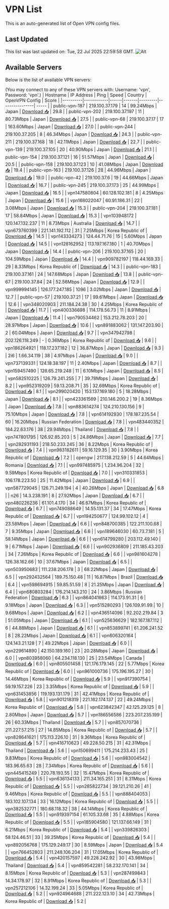 # VPN List

This is an auto-generated list of Open VPN config files.

## Last Updated

This list was last updated on: Tue, 22 Jul 2025 22:59:58 GMT.
![Alt](https://repobeats.axiom.co/api/embed/186b98318ef1479477931607c1ad7d823f12451f.svg "Repobeats analytics image")

## Available Servers

Below is the list of available VPN servers:

(You may connect to any of these VPN servers with: Username: 'vpn', Password: 'vpn'.)
| Hostname | IP Address | Ping | Speed | Country | OpenVPN Config | Score |
|----------|------------|------|-------|---------|----------------| ----- |
| public-vpn-187 | 219.100.37.179 | 14 | 99.24Mbps | Japan | [Download 📥](./configs/server_0_JP.ovpn) | 29.8 |
| public-vpn-202 | 219.100.37.197 | 11 | 80.73Mbps | Japan | [Download 📥](./configs/server_1_JP.ovpn) | 27.5 |
| public-vpn-68 | 219.100.37.17 | 17 | 163.60Mbps | Japan | [Download 📥](./configs/server_2_JP.ovpn) | 27.0 |
| public-vpn-244 | 219.100.37.205 | 8 | 46.34Mbps | Japan | [Download 📥](./configs/server_3_JP.ovpn) | 24.3 |
| public-vpn-211 | 219.100.37.168 | 18 | 42.11Mbps | Japan | [Download 📥](./configs/server_4_JP.ovpn) | 22.7 |
| public-vpn-139 | 219.100.37.105 | 20 | 40.90Mbps | Japan | [Download 📥](./configs/server_5_JP.ovpn) | 21.1 |
| public-vpn-154 | 219.100.37.121 | 16 | 51.57Mbps | Japan | [Download 📥](./configs/server_6_JP.ovpn) | 20.5 |
| public-vpn-158 | 219.100.37.123 | 10 | 41.08Mbps | Japan | [Download 📥](./configs/server_7_JP.ovpn) | 19.4 |
| public-vpn-163 | 219.100.37.126 | 28 | 44.96Mbps | Japan | [Download 📥](./configs/server_8_JP.ovpn) | 19.0 |
| public-vpn-42 | 219.100.37.6 | 19 | 44.66Mbps | Japan | [Download 📥](./configs/server_9_JP.ovpn) | 16.7 |
| public-vpn-245 | 219.100.37.173 | 25 | 44.99Mbps | Japan | [Download 📥](./configs/server_10_JP.ovpn) | 16.5 |
| vpn147580804 | 60.128.102.181 | 8 | 4.25Mbps | Japan | [Download 📥](./configs/server_11_JP.ovpn) | 15.6 |
| vpn168022047 | 60.91.186.31 | 22 | 3.08Mbps | Japan | [Download 📥](./configs/server_12_JP.ovpn) | 15.3 |
| public-vpn-204 | 219.100.37.181 | 17 | 58.84Mbps | Japan | [Download 📥](./configs/server_13_JP.ovpn) | 15.3 |
| vpn103948172 | 120.147.132.237 | 11 | 8.73Mbps | Australia | [Download 📥](./configs/server_14_AU.ovpn) | 14.7 |
| vpn673760399 | 221.141.192.112 | 31 | 7.25Mbps | Korea Republic of | [Download 📥](./configs/server_15_KR.ovpn) | 14.5 |
| vpn143334273 | 124.44.71.76 | 15 | 5.60Mbps | Japan | [Download 📥](./configs/server_16_JP.ovpn) | 14.5 |
| vpn128162952 | 113.197.167.180 | 1 | 40.70Mbps | Japan | [Download 📥](./configs/server_17_JP.ovpn) | 14.4 |
| public-vpn-206 | 219.100.37.165 | 20 | 104.59Mbps | Japan | [Download 📥](./configs/server_18_JP.ovpn) | 14.4 |
| vpn909782197 | 118.44.169.33 | 29 | 8.33Mbps | Korea Republic of | [Download 📥](./configs/server_19_KR.ovpn) | 14.3 |
| public-vpn-183 | 219.100.37.161 | 24 | 147.68Mbps | Japan | [Download 📥](./configs/server_20_JP.ovpn) | 13.8 |
| public-vpn-67 | 219.100.37.84 | 24 | 52.56Mbps | Japan | [Download 📥](./configs/server_21_JP.ovpn) | 12.9 |
| vpn999994145 | 126.177.247.185 | 1096 | 3.02Mbps | Japan | [Download 📥](./configs/server_22_JP.ovpn) | 12.7 |
| public-vpn-57 | 219.100.37.21 | 17 | 99.61Mbps | Japan | [Download 📥](./configs/server_23_JP.ovpn) | 12.6 |
| vpn348020903 | 211.184.24.38 | 30 | 4.25Mbps | Korea Republic of | [Download 📥](./configs/server_24_KR.ovpn) | 11.7 |
| vpn400336698 | 114.178.56.73 | 11 | 8.91Mbps | Japan | [Download 📥](./configs/server_25_JP.ovpn) | 11.4 |
| vpn790534462 | 153.212.78.203 | 20 | 28.97Mbps | Japan | [Download 📥](./configs/server_26_JP.ovpn) | 10.6 |
| vpn891883062 | 131.147.203.90 | 2 | 60.04Mbps | Japan | [Download 📥](./configs/server_27_JP.ovpn) | 9.7 |
| vpn347942798 | 202.126.118.249 | - | 0.36Mbps | Korea Republic of | [Download 📥](./configs/server_28_KR.ovpn) | 9.6 |
| vpn186264921 | 118.17.237.182 | 12 | 36.87Mbps | Japan | [Download 📥](./configs/server_29_JP.ovpn) | 9.3 |
| 2i6 | 1.66.34.119 | 38 | 4.97Mbps | Japan | [Download 📥](./configs/server_30_JP.ovpn) | 9.0 |
| vpn737139331 | 124.18.38.197 | 11 | 2.40Mbps | Japan | [Download 📥](./configs/server_31_JP.ovpn) | 8.7 |
| vpn159457490 | 126.65.219.248 | 11 | 6.10Mbps | Japan | [Download 📥](./configs/server_32_JP.ovpn) | 8.5 |
| vpn582510225 | 126.79.241.255 | 7 | 39.78Mbps | Japan | [Download 📥](./configs/server_33_JP.ovpn) | 8.2 |
| vpn952319209 | 59.13.208.71 | 35 | 32.69Mbps | Korea Republic of | [Download 📥](./configs/server_34_KR.ovpn) | 8.1 |
| vpn299020420 | 153.137.169.180 | 5 | 18.28Mbps | Japan | [Download 📥](./configs/server_35_JP.ovpn) | 8.1 |
| vpn423361569 | 210.146.200.2 | 19 | 8.36Mbps | Japan | [Download 📥](./configs/server_36_JP.ovpn) | 7.8 |
| vpn883614274 | 124.210.130.156 | 9 | 75.10Mbps | Japan | [Download 📥](./configs/server_37_JP.ovpn) | 7.8 |
| vpn614192930 | 178.187.235.54 | 60 | 16.20Mbps | Russian Federation | [Download 📥](./configs/server_38_RU.ovpn) | 7.8 |
| vpn483440352 | 184.22.63.176 | 38 | 29.94Mbps | Thailand | [Download 📥](./configs/server_39_TH.ovpn) | 7.8 |
| vpn747801795 | 126.92.85.203 | 5 | 24.86Mbps | Japan | [Download 📥](./configs/server_40_JP.ovpn) | 7.7 |
| vpn282931193 | 218.50.233.245 | 36 | 8.22Mbps | Korea Republic of | [Download 📥](./configs/server_41_KR.ovpn) | 7.4 |
| vpn983182611 | 59.16.129.35 | 30 | 3.90Mbps | Korea Republic of | [Download 📥](./configs/server_42_KR.ovpn) | 7.2 |
| opengw | 217.138.212.59 | 5 | 44.64Mbps | Romania | [Download 📥](./configs/server_43_RO.ovpn) | 7.1 |
| vpn997485975 | 1.234.96.204 | 32 | 9.59Mbps | Korea Republic of | [Download 📥](./configs/server_44_KR.ovpn) | 7.0 |
| vpn310331853 | 106.178.223.50 | 25 | 11.42Mbps | Japan | [Download 📥](./configs/server_45_JP.ovpn) | 6.9 |
| vpn587729045 | 126.71.249.194 | 4 | 40.26Mbps | Japan | [Download 📥](./configs/server_46_JP.ovpn) | 6.8 |
| n26 | 14.3.238.191 | 8 | 27.92Mbps | Japan | [Download 📥](./configs/server_47_JP.ovpn) | 6.7 |
| vpn480226236 | 61.101.4.170 | 34 | 46.67Mbps | Korea Republic of | [Download 📥](./configs/server_48_KR.ovpn) | 6.7 |
| vpn749088649 | 14.55.131.37 | 34 | 17.47Mbps | Korea Republic of | [Download 📥](./configs/server_49_KR.ovpn) | 6.7 |
| vpn194250677 | 124.99.102.12 | 4 | 23.58Mbps | Japan | [Download 📥](./configs/server_50_JP.ovpn) | 6.6 |
| vpn848700385 | 122.211.100.68 | 7 | 9.35Mbps | Japan | [Download 📥](./configs/server_51_JP.ovpn) | 6.6 |
| vpn189646030 | 60.73.7.181 | 5 | 58.14Mbps | Japan | [Download 📥](./configs/server_52_JP.ovpn) | 6.6 |
| vpn614799280 | 203.112.49.140 | 9 | 6.71Mbps | Japan | [Download 📥](./configs/server_53_JP.ovpn) | 6.6 |
| vpn902936809 | 211.185.43.203 | 34 | 7.26Mbps | Korea Republic of | [Download 📥](./configs/server_54_KR.ovpn) | 6.6 |
| vpn981604278 | 126.38.162.66 | 10 | 37.67Mbps | Japan | [Download 📥](./configs/server_55_JP.ovpn) | 6.5 |
| vpn503950683 | 111.238.206.178 | 3 | 68.22Mbps | Japan | [Download 📥](./configs/server_56_JP.ovpn) | 6.5 |
| vpn292432564 | 189.75.150.48 | 11 | 16.87Mbps | Brazil | [Download 📥](./configs/server_57_BR.ovpn) | 6.4 |
| vpn598694915 | 59.85.51.59 | 8 | 21.25Mbps | Japan | [Download 📥](./configs/server_58_JP.ovpn) | 6.4 |
| vpn680803284 | 176.214.143.210 | 24 | 3.86Mbps | Russian Federation | [Download 📥](./configs/server_59_RU.ovpn) | 6.3 |
| vpn864041663 | 114.173.91.31 | 6 | 9.18Mbps | Japan | [Download 📥](./configs/server_60_JP.ovpn) | 6.3 |
| vpn515280293 | 126.109.91.99 | 10 | 9.68Mbps | Japan | [Download 📥](./configs/server_61_JP.ovpn) | 6.2 |
| vpn436514096 | 92.202.219.84 | 3 | 51.05Mbps | Japan | [Download 📥](./configs/server_62_JP.ovpn) | 6.1 |
| vpn525636629 | 182.167.187.112 | 6 | 44.88Mbps | Japan | [Download 📥](./configs/server_63_JP.ovpn) | 6.1 |
| vpn853899741 | 61.206.241.52 | 8 | 28.22Mbps | Japan | [Download 📥](./configs/server_64_JP.ovpn) | 6.1 |
| vpn606320164 | 124.143.21.128 | 7 | 49.22Mbps | Japan | [Download 📥](./configs/server_65_JP.ovpn) | 6.0 |
| vpn229614890 | 42.150.189.160 | 23 | 20.28Mbps | Japan | [Download 📥](./configs/server_66_JP.ovpn) | 6.0 |
| vpn803958060 | 64.234.118.130 | 25 | 23.54Mbps | Canada | [Download 📥](./configs/server_67_CA.ovpn) | 6.0 |
| vpn805501458 | 121.176.179.145 | 22 | 5.77Mbps | Korea Republic of | [Download 📥](./configs/server_68_KR.ovpn) | 6.0 |
| vpn961000736 | 175.196.195.27 | 30 | 14.46Mbps | Korea Republic of | [Download 📥](./configs/server_69_KR.ovpn) | 5.9 |
| vpn917390754 | 59.19.157.226 | 23 | 3.35Mbps | Korea Republic of | [Download 📥](./configs/server_70_KR.ovpn) | 5.9 |
| vpn631453856 | 119.193.131.179 | 31 | 42.41Mbps | Korea Republic of | [Download 📥](./configs/server_71_KR.ovpn) | 5.8 |
| vpn901218319 | 221.162.174.137 | 22 | 49.24Mbps | Korea Republic of | [Download 📥](./configs/server_72_KR.ovpn) | 5.8 |
| vpn623842347 | 42.125.29.125 | 8 | 2.80Mbps | Japan | [Download 📥](./configs/server_73_JP.ovpn) | 5.7 |
| vpn186556586 | 223.207.235.199 | 26 | 60.33Mbps | Thailand | [Download 📥](./configs/server_74_TH.ovpn) | 5.7 |
| vpn857070736 | 211.227.57.215 | 27 | 14.85Mbps | Korea Republic of | [Download 📥](./configs/server_75_KR.ovpn) | 5.7 |
| vpn828641621 | 175.113.226.10 | 31 | 9.36Mbps | Korea Republic of | [Download 📥](./configs/server_76_KR.ovpn) | 5.7 |
| vpn416710623 | 49.228.50.215 | 31 | 42.31Mbps | Thailand | [Download 📥](./configs/server_77_TH.ovpn) | 5.6 |
| vpn150699411 | 175.214.233.43 | 25 | 9.83Mbps | Korea Republic of | [Download 📥](./configs/server_78_KR.ovpn) | 5.6 |
| vpn983004542 | 183.96.65.63 | 28 | 7.34Mbps | Korea Republic of | [Download 📥](./configs/server_79_KR.ovpn) | 5.6 |
| vpn445415249 | 220.78.193.55 | 32 | 15.47Mbps | Korea Republic of | [Download 📥](./configs/server_80_KR.ovpn) | 5.5 |
| vpn636134133 | 211.34.165.251 | 31 | 8.31Mbps | Korea Republic of | [Download 📥](./configs/server_81_KR.ovpn) | 5.5 |
| vpn285822734 | 39.121.210.26 | 41 | 9.46Mbps | Korea Republic of | [Download 📥](./configs/server_82_KR.ovpn) | 5.5 |
| vpn888404053 | 183.102.107.134 | 33 | 16.12Mbps | Korea Republic of | [Download 📥](./configs/server_83_KR.ovpn) | 5.5 |
| vpn382532771 | 180.68.118.32 | 38 | 44.14Mbps | Korea Republic of | [Download 📥](./configs/server_84_KR.ovpn) | 5.5 |
| vpn919397154 | 61.105.33.68 | 35 | 4.88Mbps | Korea Republic of | [Download 📥](./configs/server_85_KR.ovpn) | 5.5 |
| vpn185904580 | 121.137.66.149 | 31 | 6.21Mbps | Korea Republic of | [Download 📥](./configs/server_86_KR.ovpn) | 5.4 |
| vpn339826303 | 58.124.46.51 | 33 | 39.25Mbps | Korea Republic of | [Download 📥](./configs/server_87_KR.ovpn) | 5.4 |
| vpn892056768 | 175.129.249.17 | 30 | 8.59Mbps | Japan | [Download 📥](./configs/server_88_JP.ovpn) | 5.4 |
| vpn766452803 | 211.248.106.204 | 31 | 17.05Mbps | Korea Republic of | [Download 📥](./configs/server_89_KR.ovpn) | 5.4 |
| vpn420157597 | 49.228.242.92 | 30 | 43.98Mbps | Thailand | [Download 📥](./configs/server_90_TH.ovpn) | 5.4 |
| vpn859542281 | 58.232.170.141 | 34 | 8.15Mbps | Korea Republic of | [Download 📥](./configs/server_91_KR.ovpn) | 5.3 |
| vpn287499843 | 14.34.178.97 | 32 | 8.91Mbps | Korea Republic of | [Download 📥](./configs/server_92_KR.ovpn) | 5.3 |
| vpn257212106 | 14.32.199.24 | 33 | 5.05Mbps | Korea Republic of | [Download 📥](./configs/server_93_KR.ovpn) | 5.2 |
| vpn924964688 | 211.222.123.10 | 34 | 42.73Mbps | Korea Republic of | [Download 📥](./configs/server_94_KR.ovpn) | 5.2 |
